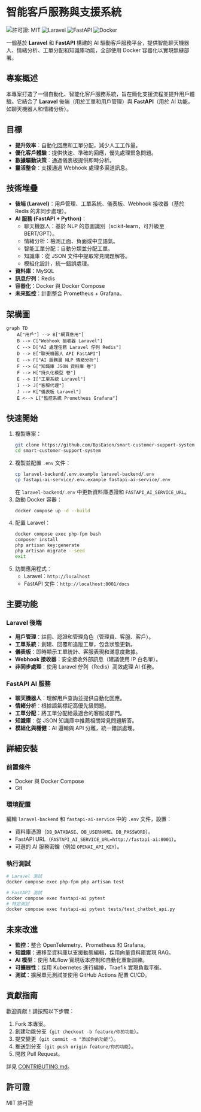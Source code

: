# 智能客戶服務與支援系統

![許可證: MIT](https://img.shields.io/badge/許可證-MIT-blue.svg)
![Laravel](https://img.shields.io/badge/Laravel-11.x-red)
![FastAPI](https://img.shields.io/badge/FastAPI-0.115-green)
![Docker](https://img.shields.io/badge/Docker-Compose-blue)

一個基於 **Laravel** 和 **FastAPI** 構建的 AI 驅動客戶服務平台，提供智能聊天機器人、情緒分析、工單分配和知識庫功能，全部使用 Docker 容器化以實現無縫部署。

## 專案概述
本專案打造了一個自動化、智能化客戶服務系統，旨在簡化支援流程並提升用戶體驗。它結合了 **Laravel** 後端（用於工單和用戶管理）與 **FastAPI**（用於 AI 功能，如聊天機器人和情緒分析）。

## 目標
- **提升效率**：自動化回應和工單分配，減少人工工作量。
- **優化客戶體驗**：提供快速、準確的回應，優先處理緊急問題。
- **數據驅動決策**：通過儀表板提供即時分析。
- **靈活整合**：支援通過 Webhook 處理多渠道訊息。

## 技術堆疊
- **後端 (Laravel)**：用戶管理、工單系統、儀表板、Webhook 接收器（基於 Redis 的非同步處理）。
- **AI 服務 (FastAPI + Python)**：
  - 聊天機器人：基於 NLP 的意圖識別（scikit-learn，可升級至 BERT/GPT）。
  - 情緒分析：檢測正面、負面或中立語氣。
  - 智能工單分配：自動分類並分配工單。
  - 知識庫：從 JSON 文件中提取常見問題解答。
  - 模組化設計，統一錯誤處理。
- **資料庫**：MySQL
- **訊息佇列**：Redis
- **容器化**：Docker 與 Docker Compose
- **未來監控**：計劃整合 Prometheus + Grafana。

## 架構圖
```mermaid
graph TD
    A["用戶"] --> B["網頁應用"]
    B --> C["Webhook 接收器 Laravel"]
    C --> D["AI 處理任務 Laravel 佇列 Redis"]
    D --> E["聊天機器人 API FastAPI"]
    E --> F["AI 服務層 NLP 情緒分析"]
    F --> G["知識庫 JSON 資料庫 卷"]
    F --> H["持久化模型 卷"]
    E --> I["工單系統 Laravel"]
    I --> J["客服代理"]
    J --> K["儀表板 Laravel"]
    E <--> L["監控系統 Prometheus Grafana"]
```

## 快速開始
1. 複製專案：
   ```bash
   git clone https://github.com/BpsEason/smart-customer-support-system.git
   cd smart-customer-support-system
   ```
2. 複製並配置 `.env` 文件：
   ```bash
   cp laravel-backend/.env.example laravel-backend/.env
   cp fastapi-ai-service/.env.example fastapi-ai-service/.env
   ```
   在 `laravel-backend/.env` 中更新資料庫憑證和 `FASTAPI_AI_SERVICE_URL`。
3. 啟動 Docker 容器：
   ```bash
   docker compose up -d --build
   ```
4. 配置 Laravel：
   ```bash
   docker compose exec php-fpm bash
   composer install
   php artisan key:generate
   php artisan migrate --seed
   exit
   ```
5. 訪問應用程式：
   - Laravel：`http://localhost`
   - FastAPI 文件：`http://localhost:8001/docs`

## 主要功能

### Laravel 後端
- **用戶管理**：註冊、認證和管理角色（管理員、客服、客戶）。
- **工單系統**：創建、回覆和追蹤工單，包含狀態更新。
- **儀表板**：即時顯示工單統計、客服表現和滿意度數據。
- **Webhook 接收器**：安全接收外部訊息（建議使用 IP 白名單）。
- **非同步處理**：使用 Laravel 佇列（Redis）高效處理 AI 任務。

### FastAPI AI 服務
- **聊天機器人**：理解用戶查詢並提供自動化回應。
- **情緒分析**：根據語氣標記高優先級問題。
- **工單分配**：將工單分配給最適合的客服或部門。
- **知識庫**：從 JSON 知識庫中推薦相關常見問題解答。
- **模組化與穩健**：AI 邏輯與 API 分離，統一錯誤處理。

## 詳細安裝
### 前置條件
- Docker 與 Docker Compose
- Git

### 環境配置
編輯 `laravel-backend` 和 `fastapi-ai-service` 中的 `.env` 文件，設置：
- 資料庫憑證（`DB_DATABASE`、`DB_USERNAME`、`DB_PASSWORD`）。
- FastAPI URL（`FASTAPI_AI_SERVICE_URL=http://fastapi-ai:8001`）。
- 可選的 AI 服務密鑰（例如 `OPENAI_API_KEY`）。

### 執行測試
```bash
# Laravel 測試
docker compose exec php-fpm php artisan test

# FastAPI 測試
docker compose exec fastapi-ai pytest
# 特定測試
docker compose exec fastapi-ai pytest tests/test_chatbot_api.py
```

## 未來改進
- **監控**：整合 OpenTelemetry、Prometheus 和 Grafana。
- **知識庫**：遷移至資料庫以支援動態編輯，採用向量資料庫實現 RAG。
- **AI 模型**：使用 MLflow 實現版本控制和自動化重新訓練。
- **可擴展性**：採用 Kubernetes 進行編排，Traefik 實現負載平衡。
- **測試**：擴展單元測試並使用 GitHub Actions 配置 CI/CD。

## 貢獻指南
歡迎貢獻！請按照以下步驟：
1. Fork 本專案。
2. 創建功能分支（`git checkout -b feature/你的功能`）。
3. 提交變更（`git commit -m "添加你的功能"`）。
4. 推送到分支（`git push origin feature/你的功能`）。
5. 開啟 Pull Request。

詳見 [CONTRIBUTING.md](CONTRIBUTING.md)。

## 許可證
MIT 許可證
